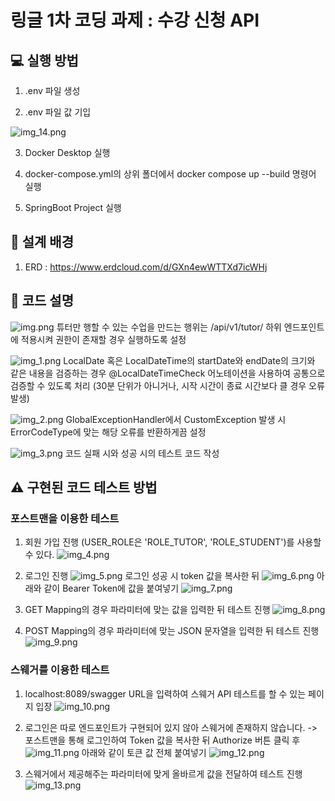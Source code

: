 # 링글 1차 코딩 과제 : 수강 신청 API
## 💻 실행 방법
1. .env 파일 생성

2. .env 파일 값 기입

![img_14.png](img_14.png)

3. Docker Desktop 실행

4. docker-compose.yml의 상위 폴더에서 docker compose up --build 명령어 실행

5. SpringBoot Project 실행


## 📰 설계 배경
1. ERD : https://www.erdcloud.com/d/GXn4ewWTTXd7icWHj

## 📍 코드 설명
![img.png](img.png)
튜터만 행할 수 있는 수업을 만드는 행위는 /api/v1/tutor/ 하위 엔드포인트에 적용시켜 권한이 존재할 경우 실행하도록 설정

![img_1.png](img_1.png)
LocalDate 혹은 LocalDateTime의 startDate와 endDate의 크기와 같은 내용을 검증하는 경우
@LocalDateTimeCheck 어노테이션을 사용하여 공통으로 검증할 수 있도록 처리
(30분 단위가 아니거나, 시작 시간이 종료 시간보다 클 경우 오류 발생)

![img_2.png](img_2.png)
GlobalExceptionHandler에서 CustomException 발생 시 ErrorCodeType에 맞는 해당 오류를 반환하게끔 설정

![img_3.png](img_3.png)
코드 실패 시와 성공 시의 테스트 코드 작성

## ⚠️ 구현된 코드 테스트 방법

### 포스트맨을 이용한 테스트

1. 회원 가입 진행 (USER_ROLE은 'ROLE_TUTOR', 'ROLE_STUDENT')를 사용할 수 있다.
![img_4.png](img_4.png)

2. 로그인 진행
![img_5.png](img_5.png)
로그인 성공 시 token 값을 복사한 뒤
![img_6.png](img_6.png)
아래와 같이 Bearer Token에 값을 붙여넣기
![img_7.png](img_7.png)

3. GET Mapping의 경우 파라미터에 맞는 값을 입력한 뒤 테스트 진행
![img_8.png](img_8.png)

4. POST Mapping의 경우 파라미터에 맞는 JSON 문자열을 입력한 뒤 테스트 진행
![img_9.png](img_9.png)

### 스웨거를 이용한 테스트
1. localhost:8089/swagger URL을 입력하여 스웨거 API 테스트를 할 수 있는 페이지 입장
![img_10.png](img_10.png)

2. 로그인은 따로 엔드포인트가 구현되어 있지 않아 스웨거에 존재하지 않습니다. -> 포스트맨을 통해 로그인하여 Token 값을 복사한 뒤 Authorize 버튼 클릭 후
![img_11.png](img_11.png)
아래와 같이 토큰 값 전체 붙여넣기
![img_12.png](img_12.png)

3. 스웨거에서 제공해주는 파라미터에 맞게 올바르게 값을 전달하여 테스트 진행
![img_13.png](img_13.png)